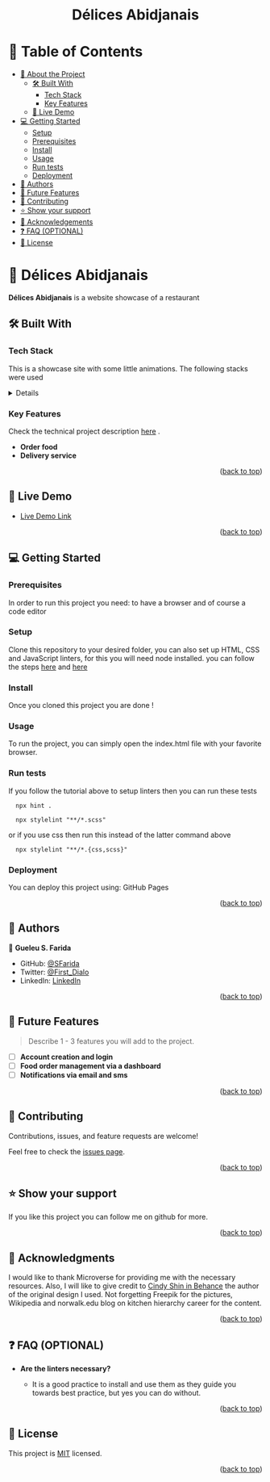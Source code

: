 <a name="readme-top"></a>

<!--
HOW TO USE:
This is an example of how you may give instructions on setting up your project locally.

Modify this file to match your project and remove sections that don't apply.

REQUIRED SECTIONS:
- Table of Contents
- About the Project
  - Built With
  - Live Demo
- Getting Started
- Authors
- Future Features
- Contributing
- Show your support
- Acknowledgements
- License

OPTIONAL SECTIONS:
- FAQ

After you're finished please remove all the comments and instructions!
-->

<div align="center">

  <h1><b>Délices Abidjanais</b></h1>

</div>

<!-- TABLE OF CONTENTS -->

# 📗 Table of Contents

- [📖 About the Project](#about-project)
  - [🛠 Built With](#built-with)
    - [Tech Stack](#tech-stack)
    - [Key Features](#key-features)
  - [🚀 Live Demo](#live-demo)
- [💻 Getting Started](#getting-started)
  - [Setup](#setup)
  - [Prerequisites](#prerequisites)
  - [Install](#install)
  - [Usage](#usage)
  - [Run tests](#run-tests)
  - [Deployment](#triangular_flag_on_post-deployment)
- [👥 Authors](#authors)
- [🔭 Future Features](#future-features)
- [🤝 Contributing](#contributing)
- [⭐️ Show your support](#support)
- [🙏 Acknowledgements](#acknowledgements)
- [❓ FAQ (OPTIONAL)](#faq)
- [📝 License](#license)

<!-- PROJECT DESCRIPTION -->

# 📖 Délices Abidjanais <a name="about-project"></a>

**Délices Abidjanais** is a website showcase of a restaurant

## 🛠 Built With <a name="built-with"></a>

### Tech Stack <a name="tech-stack"></a>

This is a showcase site with some little animations. The following stacks were used

<details>
  <ul>
    <li><a href="https://developer.mozilla.org/en-US/docs/Web/HTML">HTML</a></li>
    <li><a href="https://developer.mozilla.org/en-US/docs/Web/CSS">CSS</a></li>
    <li><a href="https://developer.mozilla.org/en-US/docs/Web/JavaScript">Javascript</a></li>
  </ul>
</details>


<!-- Features -->

### Key Features <a name="key-features"></a>

Check the technical project description [here](https://www.loom.com/share/def0734f21e14af1a0734796cae8f24b) .

- **Order food**
- **Delivery service**

<p align="right">(<a href="#readme-top">back to top</a>)</p>

<!-- LIVE DEMO -->

## 🚀 Live Demo <a name="live-demo"></a>

- [Live Demo Link](https://sfarida.github.io/abijanais/)

<p align="right">(<a href="#readme-top">back to top</a>)</p>

<!-- GETTING STARTED -->

## 💻 Getting Started <a name="getting-started"></a>

### Prerequisites

In order to run this project you need: to have a browser and of course a code editor

<!--
Example command:

```sh
 gem install rails
```
 -->

### Setup

Clone this repository to your desired folder, you can also set up HTML, CSS and JavaScript linters, for this you will need node installed. you can follow the steps [here](https://github.com/microverseinc/linters-config/tree/master/html-css) and [here](https://github.com/microverseinc/linters-config/tree/master/javascript)

<!--
Example commands:

```sh
  cd my-folder
  git clone git@github.com:myaccount/my-project.git
```
--->

### Install

Once you cloned this project you are done !

<!--
Example command:

```sh
  cd my-project
  gem install
```
--->

### Usage

To run the project, you can simply open the index.html file with your favorite browser.

<!--
Example command:

```sh
  rails server
```
--->

### Run tests

If you follow the tutorial above to setup linters then you can run these tests

```$
  npx hint .
```
```$
  npx stylelint "**/*.scss"
```

or if you use css then run this instead of the latter command above

```$
  npx stylelint "**/*.{css,scss}"
```

### Deployment

You can deploy this project using: GitHub Pages

<!--
Example:

```sh

```
 -->

<p align="right">(<a href="#readme-top">back to top</a>)</p>

<!-- AUTHORS -->

## 👥 Authors <a name="authors"></a>

👤 **Gueleu S. Farida**

- GitHub: [@SFarida](https://github.com/SFarida)
- Twitter: [@First_Dialo](https://twitter.com/First_Dialo)
- LinkedIn: [LinkedIn](https://linkedin.com/in/farida-gueleu/)

<p align="right">(<a href="#readme-top">back to top</a>)</p>

<!-- FUTURE FEATURES -->

## 🔭 Future Features <a name="future-features"></a>

> Describe 1 - 3 features you will add to the project.

- [ ] **Account creation and login**
- [ ] **Food order management via a dashboard**
- [ ] **Notifications via email and sms**

<p align="right">(<a href="#readme-top">back to top</a>)</p>

<!-- CONTRIBUTING -->

## 🤝 Contributing <a name="contributing"></a>

Contributions, issues, and feature requests are welcome!

Feel free to check the [issues page](https://github.com/SFarida/abijanais/issues).

<p align="right">(<a href="#readme-top">back to top</a>)</p>

<!-- SUPPORT -->

## ⭐️ Show your support <a name="support"></a>

If you like this project you can follow me on github for more.

<p align="right">(<a href="#readme-top">back to top</a>)</p>

<!-- ACKNOWLEDGEMENTS -->

## 🙏 Acknowledgments <a name="acknowledgements"></a>

I would like to thank Microverse for providing me with the necessary resources.
Also, I will like to give credit to  [Cindy Shin in Behance](https://www.behance.net/adagio07) the author of the original design I used. Not forgetting Freepik for the pictures, Wikipedia and norwalk.edu blog on kitchen hierarchy career for the content.

<p align="right">(<a href="#readme-top">back to top</a>)</p>

<!-- FAQ (optional) -->

## ❓ FAQ (OPTIONAL) <a name="faq"></a>

- **Are the linters necessary?**

  - It is a good practice to install and use them as they guide you towards best practice, but yes you can do without. 

<p align="right">(<a href="#readme-top">back to top</a>)</p>

<!-- LICENSE -->

## 📝 License <a name="license"></a>

This project is [MIT](https://choosealicense.com/licenses/mit/) licensed.

<p align="right">(<a href="#readme-top">back to top</a>)</p>